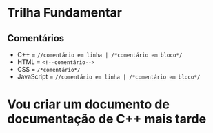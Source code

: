 # Trilha Fundamentar 
## Comentários
* C++ = `//comentário em linha | /*comentário em bloco*/`
* HTML = `<!--comentário-->`
* CSS = `/*comentário*/`
* JavaScript = `//comentário em linha | /*comentário em bloco*/`
# Vou criar um documento de documentação de C++ mais tarde